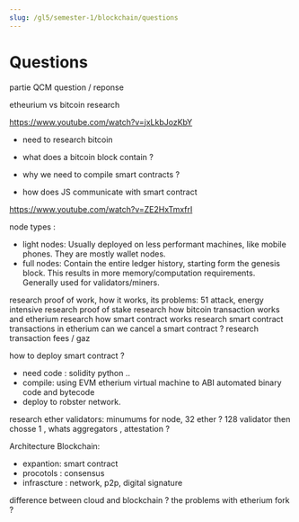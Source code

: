 ```yaml
---
slug: /gl5/semester-1/blockchain/questions
---
```


# Questions

partie QCM
question / reponse

etheurium vs bitcoin research

<https://www.youtube.com/watch?v=jxLkbJozKbY>

- need to research bitcoin

- what does a bitcoin block contain ?

- why we need to compile smart contracts ?
- how does JS communicate with smart contract

<https://www.youtube.com/watch?v=ZE2HxTmxfrI>

node types :

- light nodes: Usually deployed on less performant machines, like mobile phones. They are mostly wallet nodes.
- full nodes: Contain the entire ledger history, starting form the genesis block. This results in more memory/computation requirements. Generally used for validators/miners.

research proof of work, how it works, its problems: 51 attack, energy intensive
research proof of stake
research how bitcoin transaction works and etherium
research how smart contract works
research smart contract transactions in etherium
can we cancel a smart contract ?
research transaction fees / gaz

how to deploy smart contract ?

- need code : solidity python ..
- compile: using EVM etherium virtual machine to ABI automated binary code and bytecode
- deploy to robster network.

research ether validators: minumums for node, 32 ether ? 128 validator then chosse 1 , whats aggregators , attestation ?

Architecture Blockchain:

- expantion: smart contract
- procotols : consensus
- infrascture : network, p2p, digital signature

difference between cloud and blockchain ?
the problems with etherium fork ?

